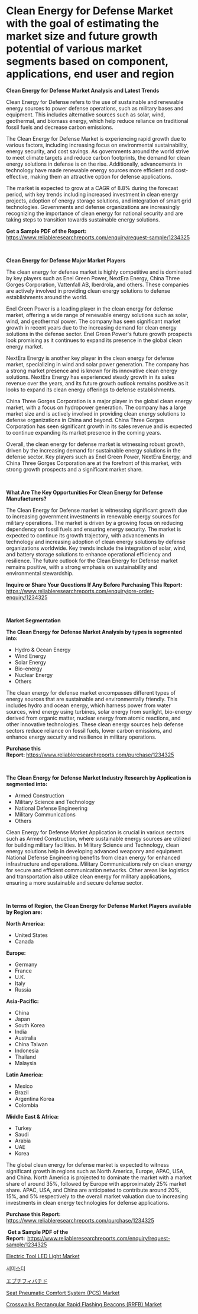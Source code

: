 <p><h1>Clean Energy for Defense Market with the goal of estimating the market size and future growth potential of various market segments based on component, applications, end user and region</h1></p><p><strong>Clean Energy for Defense Market Analysis and Latest Trends</strong></p>
<p><p>Clean Energy for Defense refers to the use of sustainable and renewable energy sources to power defense operations, such as military bases and equipment. This includes alternative sources such as solar, wind, geothermal, and biomass energy, which help reduce reliance on traditional fossil fuels and decrease carbon emissions.</p><p>The Clean Energy for Defense Market is experiencing rapid growth due to various factors, including increasing focus on environmental sustainability, energy security, and cost savings. As governments around the world strive to meet climate targets and reduce carbon footprints, the demand for clean energy solutions in defense is on the rise. Additionally, advancements in technology have made renewable energy sources more efficient and cost-effective, making them an attractive option for defense applications.</p><p>The market is expected to grow at a CAGR of 8.8% during the forecast period, with key trends including increased investment in clean energy projects, adoption of energy storage solutions, and integration of smart grid technologies. Governments and defense organizations are increasingly recognizing the importance of clean energy for national security and are taking steps to transition towards sustainable energy solutions.</p></p>
<p><strong>Get a Sample PDF of the Report:&nbsp;</strong> <a href="https://www.reliableresearchreports.com/enquiry/request-sample/1234325">https://www.reliableresearchreports.com/enquiry/request-sample/1234325</a></p>
<p>&nbsp;</p>
<p><strong>Clean Energy for Defense Major Market Players</strong></p>
<p><p>The clean energy for defense market is highly competitive and is dominated by key players such as Enel Green Power, NextEra Energy, China Three Gorges Corporation, Vattenfall AB, Iberdrola, and others. These companies are actively involved in providing clean energy solutions to defense establishments around the world.</p><p>Enel Green Power is a leading player in the clean energy for defense market, offering a wide range of renewable energy solutions such as solar, wind, and geothermal power. The company has seen significant market growth in recent years due to the increasing demand for clean energy solutions in the defense sector. Enel Green Power's future growth prospects look promising as it continues to expand its presence in the global clean energy market.</p><p>NextEra Energy is another key player in the clean energy for defense market, specializing in wind and solar power generation. The company has a strong market presence and is known for its innovative clean energy solutions. NextEra Energy has experienced steady growth in its sales revenue over the years, and its future growth outlook remains positive as it looks to expand its clean energy offerings to defense establishments.</p><p>China Three Gorges Corporation is a major player in the global clean energy market, with a focus on hydropower generation. The company has a large market size and is actively involved in providing clean energy solutions to defense organizations in China and beyond. China Three Gorges Corporation has seen significant growth in its sales revenue and is expected to continue expanding its market presence in the coming years.</p><p>Overall, the clean energy for defense market is witnessing robust growth, driven by the increasing demand for sustainable energy solutions in the defense sector. Key players such as Enel Green Power, NextEra Energy, and China Three Gorges Corporation are at the forefront of this market, with strong growth prospects and a significant market share.</p></p>
<p>&nbsp;</p>
<p><strong>What Are The Key Opportunities For Clean Energy for Defense Manufacturers?</strong></p>
<p><p>The Clean Energy for Defense market is witnessing significant growth due to increasing government investments in renewable energy sources for military operations. The market is driven by a growing focus on reducing dependency on fossil fuels and ensuring energy security. The market is expected to continue its growth trajectory, with advancements in technology and increasing adoption of clean energy solutions by defense organizations worldwide. Key trends include the integration of solar, wind, and battery storage solutions to enhance operational efficiency and resilience. The future outlook for the Clean Energy for Defense market remains positive, with a strong emphasis on sustainability and environmental stewardship.</p></p>
<p><strong>Inquire or Share Your Questions If Any Before Purchasing This Report:</strong> <a href="https://www.reliableresearchreports.com/enquiry/pre-order-enquiry/1234325">https://www.reliableresearchreports.com/enquiry/pre-order-enquiry/1234325</a></p>
<p>&nbsp;</p>
<p><strong>Market Segmentation</strong></p>
<p><strong>The Clean Energy for Defense Market Analysis by types is segmented into:</strong></p>
<p><ul><li>Hydro & Ocean Energy</li><li>Wind Energy</li><li>Solar Energy</li><li>Bio-energy</li><li>Nuclear Energy</li><li>Others</li></ul></p>
<p><p>The clean energy for defense market encompasses different types of energy sources that are sustainable and environmentally friendly. This includes hydro and ocean energy, which harness power from water sources, wind energy using turbines, solar energy from sunlight, bio-energy derived from organic matter, nuclear energy from atomic reactions, and other innovative technologies. These clean energy sources help defense sectors reduce reliance on fossil fuels, lower carbon emissions, and enhance energy security and resilience in military operations.</p></p>
<p><strong>Purchase this Report:&nbsp;</strong><a href="https://www.reliableresearchreports.com/purchase/1234325">https://www.reliableresearchreports.com/purchase/1234325</a></p>
<p>&nbsp;</p>
<p><strong>The Clean Energy for Defense Market Industry Research by Application is segmented into:</strong></p>
<p><ul><li>Armed Construction</li><li>Military Science and Technology</li><li>National Defense Engineering</li><li>Military Communications</li><li>Others</li></ul></p>
<p><p>Clean Energy for Defense Market Application is crucial in various sectors such as Armed Construction, where sustainable energy sources are utilized for building military facilities. In Military Science and Technology, clean energy solutions help in developing advanced weaponry and equipment. National Defense Engineering benefits from clean energy for enhanced infrastructure and operations. Military Communications rely on clean energy for secure and efficient communication networks. Other areas like logistics and transportation also utilize clean energy for military applications, ensuring a more sustainable and secure defense sector.</p></p>
<p>&nbsp;</p>
<p><strong>In terms of Region, the Clean Energy for Defense Market Players available by Region are:</strong></p>
<p>
    <p> <strong> North America: </strong>
        <ul>
            <li>United States</li>
            <li>Canada</li>
        </ul>
        </p> 
    <p> <strong> Europe: </strong>
        <ul>
            <li>Germany</li>
            <li>France</li>
            <li>U.K.</li>
            <li>Italy</li>
            <li>Russia</li>
        </ul>
        </p> 
    <p> <strong> Asia-Pacific: </strong>
        <ul>
            <li>China</li>
            <li>Japan</li>
            <li>South Korea</li>
            <li>India</li>
            <li>Australia</li>
            <li>China Taiwan</li>
            <li>Indonesia</li>
            <li>Thailand</li>
            <li>Malaysia</li>
        </ul>
        </p> 
    <p> <strong> Latin America: </strong>
        <ul>
            <li>Mexico</li>
            <li>Brazil</li>
            <li>Argentina Korea</li>
            <li>Colombia</li>
        </ul>
        </p> 
    <p> <strong> Middle East & Africa: </strong>
        <ul>
            <li>Turkey</li>
            <li>Saudi</li>
            <li>Arabia</li>
            <li>UAE</li>
            <li>Korea</li>
        </ul>
    </p>
    </p>
<p><p>The global clean energy for defense market is expected to witness significant growth in regions such as North America, Europe, APAC, USA, and China. North America is projected to dominate the market with a market share of around 35%, followed by Europe with approximately 25% market share. APAC, USA, and China are anticipated to contribute around 20%, 15%, and 5% respectively to the overall market valuation due to increasing investments in clean energy technologies for defense applications.</p></p>
<p><strong>Purchase this Report: </strong><a href="https://www.reliableresearchreports.com/purchase/1234325">https://www.reliableresearchreports.com/purchase/1234325</a></p>
<p>&nbsp;<strong>Get a Sample PDF of the Report:&nbsp;&nbsp;</strong><a href="https://www.reliableresearchreports.com/enquiry/request-sample/1234325">https://www.reliableresearchreports.com/enquiry/request-sample/1234325</a></p>
<p><strong></strong></p>
<p><p><a href="https://github.com/Sherrillcrooksxa8i18ucf2m/Market-Research-Report-List-1/blob/main/electric-tool-led-light-market.md">Electric Tool LED Light Market</a></p><p><a href="https://github.com/fredrickeglers/Market-Research-Report-List-1/blob/main/474137815734.md">서미스터</a></p><p><a href="https://github.com/JacksonWiza1924/Market-Research-Report-List-1/blob/main/160615516769.md">エプチフィバチド</a></p><p><a href="https://issuu.com/reportprime-2/docs/seat-pneumatic-comfort-system-pcs-market-size-2030">Seat Pneumatic Comfort System (PCS) Market</a></p><p><a href="https://issuu.com/reportprime-2/docs/crosswalks-rectangular-rapid-flashing-beacons-rrfb">Crosswalks Rectangular Rapid Flashing Beacons (RRFB) Market</a></p></p>